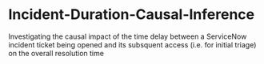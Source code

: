 # Incident-Duration-Causal-Inference
 Investigating the causal impact of the time delay between a ServiceNow incident ticket being opened and its subsquent access (i.e. for initial triage) on the overall resolution time
